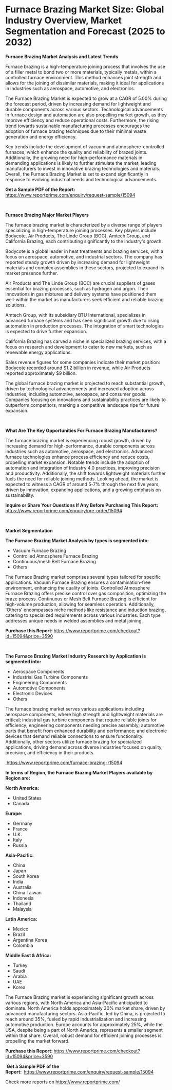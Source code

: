 <p><h1>Furnace Brazing Market Size: Global Industry Overview, Market Segmentation and Forecast (2025 to 2032)</h1></p><p><strong>Furnace Brazing Market Analysis and Latest Trends</strong></p>
<p><p>Furnace brazing is a high-temperature joining process that involves the use of a filler metal to bond two or more materials, typically metals, within a controlled furnace environment. This method enhances joint strength and allows for the joining of dissimilar materials, making it ideal for applications in industries such as aerospace, automotive, and electronics.</p><p>The Furnace Brazing Market is expected to grow at a CAGR of 5.00% during the forecast period, driven by increasing demand for lightweight and durable components across various sectors. Technological advancements in furnace design and automation are also propelling market growth, as they improve efficiency and reduce operational costs. Furthermore, the rising trend towards sustainable manufacturing processes encourages the adoption of furnace brazing techniques due to their minimal waste generation and energy efficiency.</p><p>Key trends include the development of vacuum and atmosphere-controlled furnaces, which enhance the quality and reliability of brazed joints. Additionally, the growing need for high-performance materials in demanding applications is likely to further stimulate the market, leading manufacturers to invest in innovative brazing technologies and materials. Overall, the Furnace Brazing Market is set to expand significantly in response to evolving industrial needs and technological advancements.</p></p>
<p><strong>Get a Sample PDF of the Report:&nbsp;</strong> <a href="https://www.reportprime.com/enquiry/request-sample/15094?utm_campaign=3098&utm_medium=2&utm_source=Github&utm_content=ia&utm_term=20032025&utm_id=furnace-brazing">https://www.reportprime.com/enquiry/request-sample/15094</a></p>
<p>&nbsp;</p>
<p><strong>Furnace Brazing Major Market Players</strong></p>
<p><p>The furnace brazing market is characterized by a diverse range of players specializing in high-temperature joining processes. Key players include Bodycote, Air Products, The Linde Group (BOC), Amtech Group, and California Brazing, each contributing significantly to the industry's growth. </p><p>Bodycote is a global leader in heat treatments and brazing services, with a focus on aerospace, automotive, and industrial sectors. The company has reported steady growth driven by increasing demand for lightweight materials and complex assemblies in these sectors, projected to expand its market presence further.</p><p>Air Products and The Linde Group (BOC) are crucial suppliers of gases essential for brazing processes, such as hydrogen and argon. Their innovations in gas mixtures and delivery systems have positioned them well-within the market as manufacturers seek efficient and reliable brazing solutions. </p><p>Amtech Group, with its subsidiary BTU International, specializes in advanced furnace systems and has seen significant growth due to rising automation in production processes. The integration of smart technologies is expected to drive further expansion. </p><p>California Brazing has carved a niche in specialized brazing services, with a focus on research and development to cater to new markets, such as renewable energy applications. </p><p>Sales revenue figures for some companies indicate their market position: Bodycote recorded around $1.2 billion in revenue, while Air Products reported approximately $9 billion. </p><p>The global furnace brazing market is projected to reach substantial growth, driven by technological advancements and increased adoption across industries, including automotive, aerospace, and consumer goods. Companies focusing on innovations and sustainability practices are likely to outperform competitors, marking a competitive landscape ripe for future expansion.</p></p>
<p>&nbsp;</p>
<p><strong>What Are The Key Opportunities For Furnace Brazing Manufacturers?</strong></p>
<p><p>The furnace brazing market is experiencing robust growth, driven by increasing demand for high-performance, durable components across industries such as automotive, aerospace, and electronics. Advanced furnace technologies enhance process efficiency and reduce costs, propelling market expansion. Notable trends include the adoption of automation and integration of Industry 4.0 practices, improving precision and productivity. Additionally, the shift towards lightweight materials further fuels the need for reliable joining methods. Looking ahead, the market is expected to witness a CAGR of around 5-7% through the next five years, driven by innovation, expanding applications, and a growing emphasis on sustainability.</p></p>
<p><strong>Inquire or Share Your Questions If Any Before Purchasing This Report:</strong> <a href="https://www.reportprime.com/enquiry/pre-order/15094?utm_campaign=3098&utm_medium=2&utm_source=Github&utm_content=ia&utm_term=20032025&utm_id=furnace-brazing">https://www.reportprime.com/enquiry/pre-order/15094</a></p>
<p>&nbsp;</p>
<p><strong>Market Segmentation</strong></p>
<p><strong>The Furnace Brazing Market Analysis by types is segmented into:</strong></p>
<p><ul><li>Vacuum Furnace Brazing</li><li>Controlled Atmosphere Furnace Brazing</li><li>Continuous/mesh Belt Furnace Brazing</li><li>Others</li></ul></p>
<p><p>The Furnace Brazing market comprises several types tailored for specific applications. Vacuum Furnace Brazing ensures a contamination-free environment, enhancing the quality of joints. Controlled Atmosphere Furnace Brazing offers precise control over gas composition, optimizing the braze process. Continuous or Mesh Belt Furnace Brazing is efficient for high-volume production, allowing for seamless operation. Additionally, 'Others' encompasses niche methods like resistance and induction brazing, catering to specialized requirements across various industries. Each type addresses unique needs in welded assemblies and metal joining.</p></p>
<p><strong>Purchase this Report:&nbsp;</strong><a href="https://www.reportprime.com/checkout?id=15094&price=3590&utm_campaign=3098&utm_medium=2&utm_source=Github&utm_content=ia&utm_term=20032025&utm_id=furnace-brazing">https://www.reportprime.com/checkout?id=15094&price=3590</a></p>
<p>&nbsp;</p>
<p><strong>The Furnace Brazing Market Industry Research by Application is segmented into:</strong></p>
<p><ul><li>Aerospace Components</li><li>Industrial Gas Turbine Components</li><li>Engineering Components</li><li>Automotive Components</li><li>Electronic Devices</li><li>Others</li></ul></p>
<p><p>The furnace brazing market serves various applications including aerospace components, where high strength and lightweight materials are critical; industrial gas turbine components that require reliable joints for efficiency; engineering components needing precise assembly; automotive parts that benefit from enhanced durability and performance; and electronic devices that demand reliable connections to ensure functionality. Additionally, other sectors utilize furnace brazing for specialized applications, driving demand across diverse industries focused on quality, precision, and efficiency in their products.</p></p>
<p><a href="https://www.reportprime.com/furnace-brazing-r15094?utm_campaign=3098&utm_medium=2&utm_source=Github&utm_content=ia&utm_term=20032025&utm_id=furnace-brazing">&nbsp;https://www.reportprime.com/furnace-brazing-r15094</a></p>
<p><strong>In terms of Region, the Furnace Brazing Market Players available by Region are:</strong></p>
<p>
    <p> <strong> North America: </strong>
        <ul>
            <li>United States</li>
            <li>Canada</li>
        </ul>
        </p> 
    <p> <strong> Europe: </strong>
        <ul>
            <li>Germany</li>
            <li>France</li>
            <li>U.K.</li>
            <li>Italy</li>
            <li>Russia</li>
        </ul>
        </p> 
    <p> <strong> Asia-Pacific: </strong>
        <ul>
            <li>China</li>
            <li>Japan</li>
            <li>South Korea</li>
            <li>India</li>
            <li>Australia</li>
            <li>China Taiwan</li>
            <li>Indonesia</li>
            <li>Thailand</li>
            <li>Malaysia</li>
        </ul>
        </p> 
    <p> <strong> Latin America: </strong>
        <ul>
            <li>Mexico</li>
            <li>Brazil</li>
            <li>Argentina Korea</li>
            <li>Colombia</li>
        </ul>
        </p> 
    <p> <strong> Middle East & Africa: </strong>
        <ul>
            <li>Turkey</li>
            <li>Saudi</li>
            <li>Arabia</li>
            <li>UAE</li>
            <li>Korea</li>
        </ul>
    </p>
    </p>
<p><p>The Furnace Brazing market is experiencing significant growth across various regions, with North America and Asia-Pacific anticipated to dominate. North America holds approximately 30% market share, driven by advanced manufacturing sectors. Asia-Pacific, led by China, is projected to reach around 35%, fueled by rapid industrialization and increasing automotive production. Europe accounts for approximately 25%, while the USA, despite being a part of North America, represents a smaller segment within that share. Overall, robust demand for efficient joining processes is propelling the market forward.</p></p>
<p><strong>Purchase this Report: </strong><a href="https://www.reportprime.com/checkout?id=15094&price=3590&utm_campaign=3098&utm_medium=2&utm_source=Github&utm_content=ia&utm_term=20032025&utm_id=furnace-brazing">https://www.reportprime.com/checkout?id=15094&price=3590</a></p>
<p>&nbsp;<strong>Get a Sample PDF of the Report:&nbsp;&nbsp;</strong><a href="https://www.reportprime.com/enquiry/request-sample/15094?utm_campaign=3098&utm_medium=2&utm_source=Github&utm_content=ia&utm_term=20032025&utm_id=furnace-brazing">https://www.reportprime.com/enquiry/request-sample/15094</a></p>
<p><strong></strong></p>
<p>Check more reports on <a href="https://www.reportprime.com/?utm_campaign=3098&utm_medium=2&utm_source=Github&utm_content=ia&utm_term=20032025&utm_id=furnace-brazing">https://www.reportprime.com/</a></p>